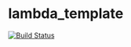# lambda_template

[![Build Status](https://travis-ci.org/hoshina85/lambda_template.svg)](https://travis-ci.org/hoshina85/lambda_template)
